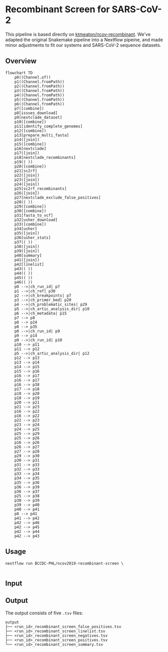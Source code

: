 # Recombinant Screen for SARS-CoV-2

This pipeline is based directly on [ktmeaton/ncov-recombinant](https://github.com/ktmeaton/ncov-recombinant).
We've adapted the original Snakemake pipeline into a Nextflow pipeine, and made minor adjustments to fit our
systems and SARS-CoV-2 sequence datasets.

## Overview

```mermaid
flowchart TD
    p0((Channel.of))
    p1((Channel.fromPath))
    p2((Channel.fromPath))
    p3((Channel.fromPath))
    p4((Channel.fromPath))
    p5((Channel.fromPath))
    p6((Channel.fromPath))
    p7([combine])
    p8[issues_download]
    p9[nextclade_dataset]
    p10([combine])
    p11[identify_complete_genomes]
    p12([combine])
    p13[prepare_multi_fasta]
    p14([join])
    p15([combine])
    p16[nextclade]
    p17([join])
    p18[nextclade_recombinants]
    p19(( ))
    p20([combine])
    p21[sc2rf]
    p22([join])
    p23([join])
    p24([join])
    p25[sc2rf_recombinants]
    p26([join])
    p27[nextclade_exclude_false_positives]
    p28(( ))
    p29([combine])
    p30([combine])
    p31[fasta_to_vcf]
    p32[usher_download]
    p33([combine])
    p34[usher]
    p35([join])
    p36[usher_stats]
    p37(( ))
    p38([join])
    p39([join])
    p40[summary]
    p41([join])
    p42[linelist]
    p43(( ))
    p44(( ))
    p45(( ))
    p46(( ))
    p0 -->|ch_run_id| p7
    p1 -->|ch_ref| p30
    p2 -->|ch_breakpoints| p7
    p3 -->|ch_primer_bed| p20
    p4 -->|ch_problematic_sites| p29
    p5 -->|ch_artic_analysis_dir| p10
    p6 -->|ch_metadata| p15
    p7 --> p8
    p8 --> p24
    p8 --> p35
    p0 -->|ch_run_id| p9
    p9 --> p14
    p0 -->|ch_run_id| p10
    p10 --> p11
    p11 --> p12
    p5 -->|ch_artic_analysis_dir| p12
    p12 --> p13
    p13 --> p14
    p14 --> p15
    p15 --> p16
    p16 --> p17
    p16 --> p17
    p16 --> p38
    p17 --> p18
    p18 --> p20
    p18 --> p19
    p20 --> p21
    p21 --> p23
    p16 --> p22
    p16 --> p22
    p22 --> p23
    p23 --> p24
    p24 --> p25
    p25 --> p29
    p25 --> p26
    p16 --> p26
    p26 --> p27
    p27 --> p28
    p29 --> p30
    p30 --> p31
    p31 --> p33
    p32 --> p33
    p33 --> p34
    p34 --> p35
    p35 --> p36
    p36 --> p39
    p36 --> p37
    p25 --> p38
    p38 --> p39
    p39 --> p40
    p40 --> p41
    p8 --> p41
    p41 --> p42
    p42 --> p46
    p42 --> p45
    p42 --> p44
    p42 --> p43
```


## Usage

```
nextflow run BCCDC-PHL/ncov2019-recombinant-screen \
  
```

## Input

## Output
The output consists of five `.tsv` files:

```
output
├── <run_id>_recombinant_screen_false_positives.tsv
├── <run_id>_recombinant_screen_linelist.tsv
├── <run_id>_recombinant_screen_negatives.tsv
├── <run_id>_recombinant_screen_positives.tsv
└── <run_id>_recombinant_screen_summary.tsv
```